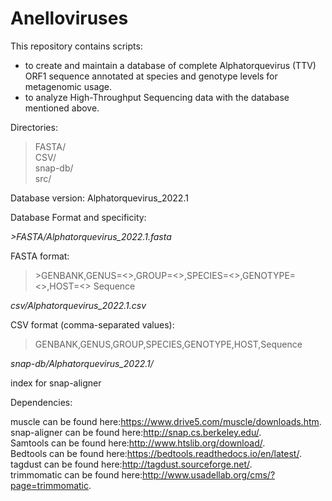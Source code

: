 # Anelloviruses

This repository contains scripts:
-  to create and maintain a database of complete Alphatorquevirus (TTV) ORF1 sequence annotated at species and genotype levels for metagenomic usage.
-  to analyze High-Throughput Sequencing data with the database mentioned above.


Directories: 
>FASTA/      
>CSV/      
>snap-db/      
>src/        

Database version: Alphatorquevirus_2022.1

Database Format and specificity: 

*>FASTA/Alphatorquevirus_2022.1.fasta*

FASTA format:
>\>GENBANK,GENUS=<>,GROUP=<>,SPECIES=<>,GENOTYPE=<>,HOST=<>
>Sequence

*csv/Alphatorquevirus_2022.1.csv*

CSV format (comma-separated values):
>GENBANK,GENUS,GROUP,SPECIES,GENOTYPE,HOST,Sequence

*snap-db/Alphatorquevirus_2022.1/*

index for snap-aligner

Dependencies:

muscle can be found here:<https://www.drive5.com/muscle/downloads.htm>.  
snap-aligner can be found here:<http://snap.cs.berkeley.edu/>.  
Samtools can be found here:<http://www.htslib.org/download/>.  
Bedtools can be found here:<https://bedtools.readthedocs.io/en/latest/>.  
tagdust can be found here:<http://tagdust.sourceforge.net/>.  
trimmomatic can be found here:<http://www.usadellab.org/cms/?page=trimmomatic>.  
